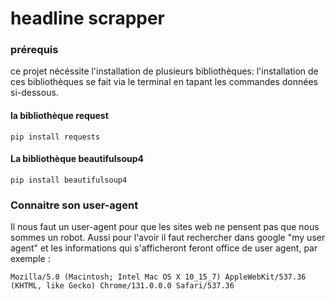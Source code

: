 # headline scrapper

### prérequis

ce projet nécéssite l'installation de plusieurs bibliothèques:
l'installation de ces bibliothèques se fait via le terminal en tapant les commandes données si-dessous.

#### la bibliothèque request
```shell
pip install requests
```

#### La bibliothèque beautifulsoup4
```shell
pip install beautifulsoup4
```

### Connaitre son user-agent

Il nous faut un user-agent pour que les sites web ne pensent pas que nous sommes un robot.
Aussi pour l'avoir il faut rechercher dans google "my user agent" 
et les informations qui s'afficheront feront office de user agent, par exemple :
```
Mozilla/5.0 (Macintosh; Intel Mac OS X 10_15_7) AppleWebKit/537.36 (KHTML, like Gecko) Chrome/131.0.0.0 Safari/537.36
```